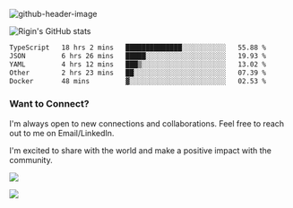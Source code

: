 
![github-header-image](https://github.com/riginoommen/riginoommen/assets/3840244/889cae65-df55-4cda-86cc-bf21bf1f2e96)

![Rigin's GitHub stats](https://github-readme-stats.vercel.app/api?username=riginoommen\&show_icons=true\&show=reviews,discussions_started,discussions_answered,prs_merged,prs_merged_percentage)


<!--START_SECTION:waka-->

```txt
TypeScript   18 hrs 2 mins   ██████████████░░░░░░░░░░░   55.88 %
JSON         6 hrs 26 mins   █████░░░░░░░░░░░░░░░░░░░░   19.93 %
YAML         4 hrs 12 mins   ███▒░░░░░░░░░░░░░░░░░░░░░   13.02 %
Other        2 hrs 23 mins   ██░░░░░░░░░░░░░░░░░░░░░░░   07.39 %
Docker       48 mins         ▓░░░░░░░░░░░░░░░░░░░░░░░░   02.53 %
```

<!--END_SECTION:waka-->

### Want to Connect?

I'm always open to new connections and collaborations. Feel free to reach out to me on Email/LinkedIn.

I'm excited to share with the world and make a positive impact with the community.

![](https://komarev.com/ghpvc/?username=riginoommen)

![](https://hit.yhype.me/github/profile?user_id=3840244)

